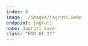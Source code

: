 ```yaml
---
index: 8
image: ./images/jagruti.webp
endpoint: jagruti
name: Jagruti Save
class: "HOD Of IT"
---
```

